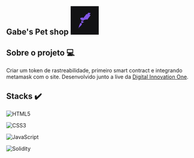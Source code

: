 ## Gabe's Pet shop <img src="https://github.com/ypoolz/Rocketflix-desafio/blob/main/assets/favico/icon.png?raw=true" style="max-width: 15%;" />







## Sobre o projeto :computer:

Criar um token de rastreabilidade, primeiro smart contract e integrando metamask com o site. Desenvolvido junto a live da [Digital Innovation One](https://www.youtube.com/watch?v=6yFeUiceybw&t=4164s).

## Stacks :heavy_check_mark:

  ![HTML5](https://img.shields.io/badge/html5-%23E34F26.svg?style=for-the-badge&logo=html5&logoColor=white) 
  
  ![CSS3](https://img.shields.io/badge/css3-%231572B6.svg?style=for-the-badge&logo=css3&logoColor=white) 
  
  ![JavaScript](https://img.shields.io/badge/javascript-yellow.svg?style=for-the-badge&logo=javascript&logoColor=white) 
  
  ![Solidity](https://img.shields.io/badge/Solidity-blue.svg?style=for-the-badge&logo=Solidity&logoColor=white)


